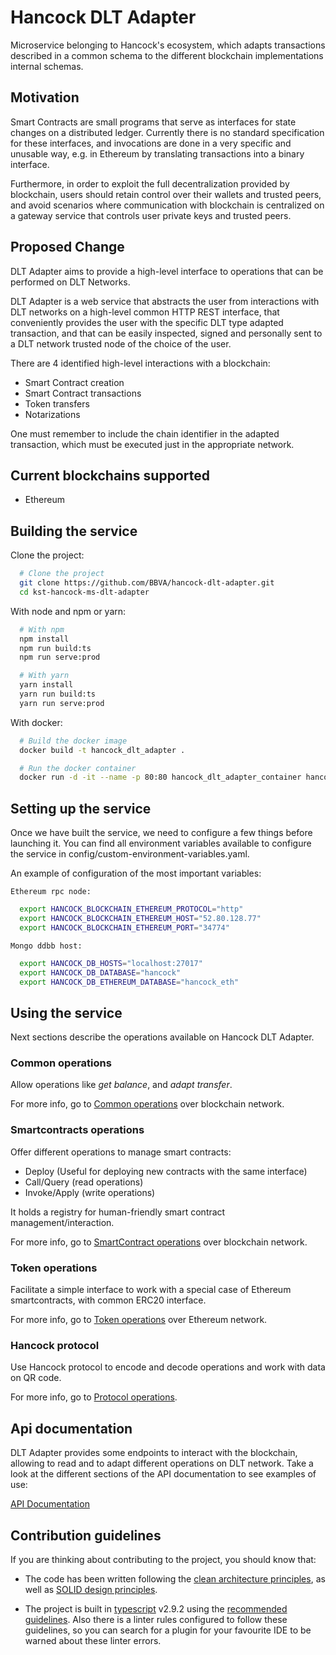 # Hancock DLT Adapter

Microservice belonging to Hancock's ecosystem, which adapts transactions described in a common schema to the different blockchain implementations internal schemas.

## Motivation

Smart Contracts are small programs that serve as interfaces for state changes on a distributed ledger. Currently there is no standard specification for these interfaces, and invocations are done in a very specific and unusable way, e.g. in Ethereum by translating transactions into a binary interface.

Furthermore, in order to exploit the full decentralization provided by blockchain, users should retain control over their wallets and trusted peers, and avoid scenarios where communication with blockchain is centralized on a gateway service that controls user private keys and trusted peers.

## Proposed Change

DLT Adapter aims to provide a high-level interface to operations that can be performed on DLT Networks. 

DLT Adapter is a web service that abstracts the user from interactions with DLT networks on a high-level common HTTP REST interface, that conveniently provides the user with the specific DLT type adapted transaction, and that can be easily inspected, signed and personally sent to a DLT network trusted node of the choice of the user.

There are 4 identified high-level interactions with a blockchain:

 - Smart Contract creation
 - Smart Contract transactions
 - Token transfers
 - Notarizations

One must remember to include the chain identifier in the adapted transaction, which must be executed just in the appropriate network.

## Current blockchains supported

* Ethereum

## Building the service

Clone the project:
```bash
  # Clone the project 
  git clone https://github.com/BBVA/hancock-dlt-adapter.git
  cd kst-hancock-ms-dlt-adapter
```
With node and npm or yarn:
```bash
  # With npm
  npm install
  npm run build:ts
  npm run serve:prod

  # With yarn
  yarn install
  yarn run build:ts
  yarn run serve:prod
```
With docker:
```bash
  # Build the docker image
  docker build -t hancock_dlt_adapter .

  # Run the docker container
  docker run -d -it --name -p 80:80 hancock_dlt_adapter_container hancock_dlt_adapter
```
## Setting up the service

Once we have built the service, we need to configure a few things before launching it. You can find all environment variables available to configure the service in config/custom-environment-variables.yaml.

An example of configuration of the most important variables:

    Ethereum rpc node:
```bash
  export HANCOCK_BLOCKCHAIN_ETHEREUM_PROTOCOL="http"
  export HANCOCK_BLOCKCHAIN_ETHEREUM_HOST="52.80.128.77"
  export HANCOCK_BLOCKCHAIN_ETHEREUM_PORT="34774"
```
    Mongo ddbb host:
```bash
  export HANCOCK_DB_HOSTS="localhost:27017"
  export HANCOCK_DB_DATABASE="hancock"
  export HANCOCK_DB_ETHEREUM_DATABASE="hancock_eth"
```
## Using the service

Next sections describe the operations available on Hancock DLT Adapter.

### Common operations

Allow operations like <i>get balance</i>, and <i>adapt transfer</i>.

For more info, go to <a href="./Operations/Common/">Common operations</a> over blockchain network. 

### Smartcontracts operations

Offer different operations to manage smart contracts:
 - Deploy (Useful for deploying new contracts with the same interface)
 - Call/Query (read operations)
 - Invoke/Apply (write operations)

It holds a registry for human-friendly smart contract management/interaction.

For more info, go to <a href="./Operations/SmartContract/">SmartContract operations</a> over blockchain network. 

### Token operations

Facilitate a simple interface to work with a special case of Ethereum smartcontracts, with common ERC20 interface.

For more info, go to <a href="./Operations/Token/">Token operations</a> over Ethereum network. 

### Hancock protocol

Use Hancock protocol to encode and decode operations and work with data on QR code.

For more info, go to <a href="./Operations/Protocol/">Protocol operations</a>. 

## Api documentation

DLT Adapter provides some endpoints to interact with the blockchain, allowing to read and to adapt different operations on DLT network. Take a look at the different sections of the API documentation to see examples of use:

<a href="https://bbva.github.io/hancock-dlt-adapter/api.html">API Documentation</a>

## Contribution guidelines

If you are thinking about contributing to the project, you should know that:

- The code has been written following the [clean architecture principles](https://8thlight.com/blog/uncle-bob/2012/08/13/the-clean-architecture.html), as well as [SOLID design principles](https://es.wikipedia.org/wiki/SOLID).

- The project is built in [typescript](https://www.typescriptlang.org/) v2.9.2 using the [recommended guidelines](https://github.com/palantir/tslint/blob/master/src/configs/recommended.ts). Also there is a linter rules configured to follow these guidelines, so you can search for a plugin for your favourite IDE to be warned about these linter errors.
